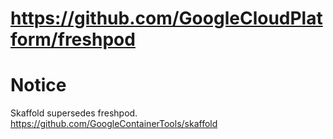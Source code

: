 
# https://github.com/GoogleCloudPlatform/freshpod

# Notice
Skaffold supersedes freshpod.
https://github.com/GoogleContainerTools/skaffold


